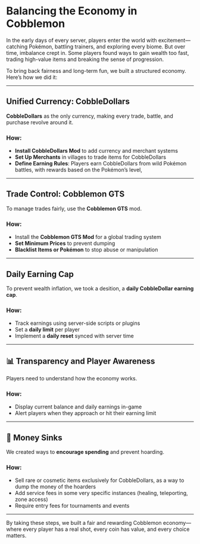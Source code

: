 # Balancing the Economy in Cobblemon

In the early days of every server, players enter the world with excitement—catching Pokémon, battling trainers, and exploring every biome. But over time, imbalance crept in. Some players found ways to gain wealth too fast, trading high-value items and breaking the sense of progression.

To bring back fairness and long-term fun, we built a structured economy. Here’s how we did it:

---

## Unified Currency: CobbleDollars

 **CobbleDollars** as the only currency, making every trade, battle, and purchase revolve around it.

### How:
- **Install CobbleDollars Mod** to add currency and merchant systems
- **Set Up Merchants** in villages to trade items for CobbleDollars
- **Define Earning Rules**: Players earn CobbleDollars from wild Pokémon battles, with rewards based on the Pokémon’s level,

---

## Trade Control: Cobblemon GTS

To manage trades fairly, use the **Cobblemon GTS** mod.

### How:
- Install the **Cobblemon GTS Mod** for a global trading system
- **Set Minimum Prices** to prevent dumping
- **Blacklist Items or Pokémon** to stop abuse or manipulation

---

## Daily Earning Cap

To prevent wealth inflation, we took a desition, a **daily CobbleDollar earning cap**.

### How:
- Track earnings using server-side scripts or plugins
- Set a **daily limit** per player
- Implement a **daily reset** synced with server time

---

## 📊 Transparency and Player Awareness

Players need to understand how the economy works.

### How:
- Display current balance and daily earnings in-game
- Alert players when they approach or hit their earning limit

---

## 🔄 Money Sinks

We created ways to **encourage spending** and prevent hoarding.

### How:
- Sell rare or cosmetic items exclusively for CobbleDollars, as a way to dump the money of the hoarders
- Add service fees in some very specific instances (healing, teleporting, zone access)
- Require entry fees for tournaments and events

---

By taking these steps, we built a fair and rewarding Cobblemon economy—where every player has a real shot, every coin has value, and every choice matters.
